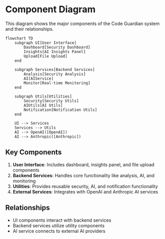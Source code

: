 # Component Diagram

This diagram shows the major components of the Code Guardian system and their relationships.

```mermaid
flowchart TD
    subgraph UI[User Interface]
        Dashboard[Security Dashboard]
        Insights[AI Insights Panel]
        Upload[File Upload]
    end
    
    subgraph Services[Backend Services]
        Analysis[Security Analysis]
        AI[AIService]
        Monitor[Real-time Monitoring]
    end
    
    subgraph Utils[Utilities]
        Security[Security Utils]
        AIUtils[AI Utils]
        Notification[Notification Utils]
    end
    
    UI --> Services
    Services --> Utils
    AI --> OpenAI([OpenAI])
    AI --> Anthropic([Anthropic])
```

## Key Components
1. **User Interface**: Includes dashboard, insights panel, and file upload components
2. **Backend Services**: Handles core functionality like analysis, AI, and monitoring
3. **Utilities**: Provides reusable security, AI, and notification functionality
4. **External Services**: Integrates with OpenAI and Anthropic AI services

## Relationships
- UI components interact with backend services
- Backend services utilize utility components
- AI service connects to external AI providers